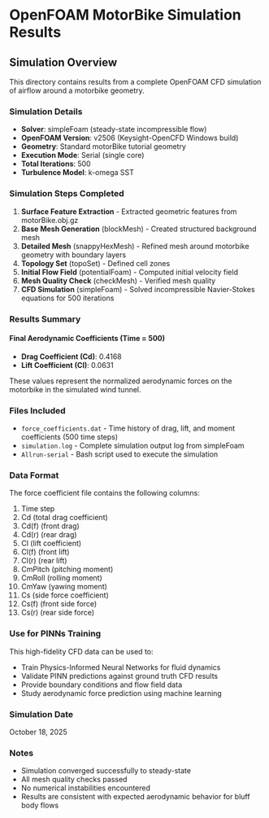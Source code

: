 # OpenFOAM MotorBike Simulation Results

## Simulation Overview

This directory contains results from a complete OpenFOAM CFD simulation of airflow around a motorbike geometry.

### Simulation Details

- **Solver**: simpleFoam (steady-state incompressible flow)
- **OpenFOAM Version**: v2506 (Keysight-OpenCFD Windows build)
- **Geometry**: Standard motorBike tutorial geometry
- **Execution Mode**: Serial (single core)
- **Total Iterations**: 500
- **Turbulence Model**: k-omega SST

### Simulation Steps Completed

1. **Surface Feature Extraction** - Extracted geometric features from motorBike.obj.gz
2. **Base Mesh Generation** (blockMesh) - Created structured background mesh
3. **Detailed Mesh** (snappyHexMesh) - Refined mesh around motorbike geometry with boundary layers
4. **Topology Set** (topoSet) - Defined cell zones
5. **Initial Flow Field** (potentialFoam) - Computed initial velocity field
6. **Mesh Quality Check** (checkMesh) - Verified mesh quality
7. **CFD Simulation** (simpleFoam) - Solved incompressible Navier-Stokes equations for 500 iterations

### Results Summary

#### Final Aerodynamic Coefficients (Time = 500)

- **Drag Coefficient (Cd)**: 0.4168
- **Lift Coefficient (Cl)**: 0.0631

These values represent the normalized aerodynamic forces on the motorbike in the simulated wind tunnel.

### Files Included

- `force_coefficients.dat` - Time history of drag, lift, and moment coefficients (500 time steps)
- `simulation.log` - Complete simulation output log from simpleFoam
- `Allrun-serial` - Bash script used to execute the simulation

### Data Format

The force coefficient file contains the following columns:
1. Time step
2. Cd (total drag coefficient)
3. Cd(f) (front drag)
4. Cd(r) (rear drag)
5. Cl (lift coefficient)
6. Cl(f) (front lift)
7. Cl(r) (rear lift)
8. CmPitch (pitching moment)
9. CmRoll (rolling moment)
10. CmYaw (yawing moment)
11. Cs (side force coefficient)
12. Cs(f) (front side force)
13. Cs(r) (rear side force)

### Use for PINNs Training

This high-fidelity CFD data can be used to:
- Train Physics-Informed Neural Networks for fluid dynamics
- Validate PINN predictions against ground truth CFD results
- Provide boundary conditions and flow field data
- Study aerodynamic force prediction using machine learning

### Simulation Date

October 18, 2025

### Notes

- Simulation converged successfully to steady-state
- All mesh quality checks passed
- No numerical instabilities encountered
- Results are consistent with expected aerodynamic behavior for bluff body flows

